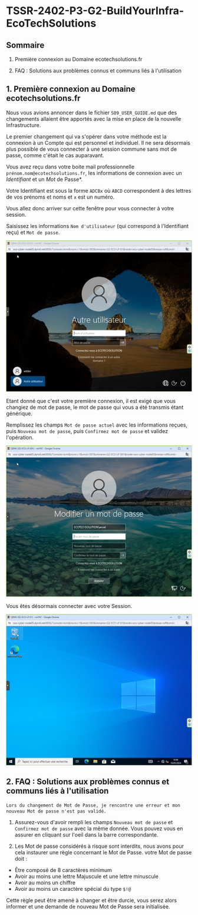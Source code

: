 # **TSSR-2402-P3-G2-BuildYourInfra-EcoTechSolutions**

## **Sommaire**

1) Première connexion au Domaine ecotechsolutions.fr

2) FAQ : Solutions aux problèmes connus et communs liés à l'utilisation

## **1. Première connexion au Domaine ecotechsolutions.fr**

Nous vous avions annoncer dans le fichier `S09_USER_GUIDE.md` que des changements allaient être apportés avec la mise en place de la nouvelle Infrastructure.

Le premier changement qui va s'opérer dans votre méthode est la connexion à un Compte qui est personnel et individuel. Il ne sera désormais plus possible de vous connecter à une session commune sans mot de passe, comme c'était le cas auparavant.

Vous avez reçu dans votre boite mail professionnelle `prénom.nom@ecotechsolutions.fr`, les informations de connexion avec un *Identifiant* et un *Mot* de Passe*.

Votre Identifiant est sous la forme `ADCBx` où `ABCD` correspondent à des lettres de vos prénoms et noms et `x` est un numéro.

Vous allez donc arriver sur cette fenêtre pour vous connecter à votre session.

Saisissez les informations `Nom d'utilisateur` (qui correspond à l'Identifiant reçu) et `Mot de passe`.

![Client](/S10/ressource/client/Client_AD_Connect_01.PNG)

Etant donné que c'est votre première connexion, il est exigé que vous changiez de mot de passe, le mot de passe qui vous a été transmis étant générique.

Remplissez les champs `Mot de passe actuel` avec les informations reçues, puis `Nouveau mot de passe`, puis `Confirmez mot de passe` et validez l'opération.

![Client](/S10/ressource/client/Client_AD_Connect_02.PNG)

Vous êtes désormais connecter avec votre Session.

![Client](/S10/ressource/client/Client_AD_Connect_03.PNG)

## **2. FAQ : Solutions aux problèmes connus et communs liés à l'utilisation**

```
Lors du changement de Mot de Passe, je rencontre une erreur et mon nouveau Mot de passe n'est pas validé.
```

1. Assurez-vous d'avoir rempli les champs `Nouveau mot de passe` et `Confirmez mot de passe` avec la même donnée. Vous pouvez vous en assurer en cliquant sur l'oeil dans la barre correspondante.

2. Les Mot de passe considérés à risque sont interdits, nous avons pour cela instaurer une règle concernant le Mot de Passe. votre Mot de passe doit :
* Être composé de 8 caractères minimum
* Avoir au moins une lettre Majuscule et une lettre minuscule
* Avoir au moins un chiffre
* Avoir au moins un caractère spécial du type `$!@`

Cette règle peut être amené à changer et être durcie, vous serez alors informer et une demande de nouveau Mot de Passe sera initialisée.